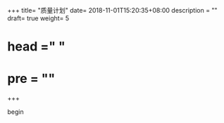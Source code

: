 +++
title= "质量计划"
date= 2018-11-01T15:20:35+08:00
description = ""
draft= true
weight= 5
# head ="<label></label> "
# pre = ""
+++

begin
